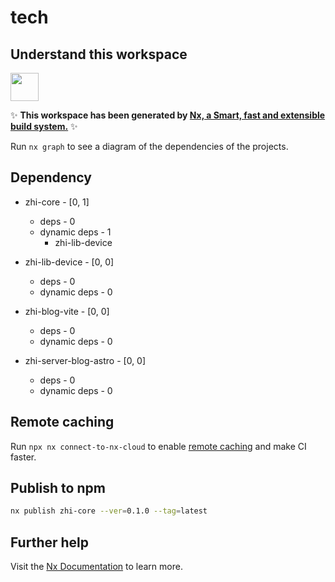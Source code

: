 # tech

## Understand this workspace

<a alt="Nx logo" href="https://nx.dev" target="_blank" rel="noreferrer"><img src="https://raw.githubusercontent.com/nrwl/nx/master/images/nx-logo.png" width="45"></a>

✨ **This workspace has been generated by [Nx, a Smart, fast and extensible build system.](https://nx.dev)** ✨

Run `nx graph` to see a diagram of the dependencies of the projects.

## Dependency

- zhi-core - [0, 1]
  - deps - 0
  - dynamic deps - 1
    - zhi-lib-device

- zhi-lib-device - [0, 0]
  - deps - 0
  - dynamic deps - 0

- zhi-blog-vite - [0, 0]
  - deps - 0
  - dynamic deps - 0

- zhi-server-blog-astro - [0, 0]
  - deps - 0
  - dynamic deps - 0

## Remote caching

Run `npx nx connect-to-nx-cloud` to enable [remote caching](https://nx.app) and make CI faster.

## Publish to npm

```bash
nx publish zhi-core --ver=0.1.0 --tag=latest 
```

## Further help

Visit the [Nx Documentation](https://nx.dev) to learn more.